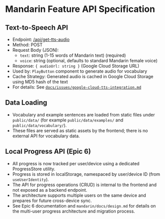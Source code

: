 # Mandarin Feature API Specification

## Text-to-Speech API

- Endpoint: [/api/get-tts-audio](../../../../api/get-tts-audio.js)
- Method: POST
- Request Body (JSON):
  - `text`: string (1-15 words of Mandarin text) (required)
  - `voice`: string (optional, defaults to standard Mandarin female voice)
- Response: `{ audioUrl: string }` (Google Cloud Storage URL)
- Used by: `PlayButton` component to generate audio for vocabulary
- Cache Strategy: Generated audio is cached in Google Cloud Storage using MD5 hash of the text
- For details: See [`docs/issues/google-cloud-tts-integration.md`](../../../../docs/issues/google-cloud-tts-integration.md)

## Data Loading

- Vocabulary and example sentences are loaded from static files under `public/data/` (for example `public/data/examples/` and `public/data/vocabulary/`).
- These files are served as static assets by the frontend; there is no external API for vocabulary data.

## Local Progress API (Epic 6)

- All progress is now tracked per user/device using a dedicated ProgressStore utility.
- Progress is stored in localStorage, namespaced by user/device ID (from `useUserIdentity`).
- The API for progress operations (CRUD) is internal to the frontend and not exposed as a backend endpoint.
- The architecture supports multiple users on the same device and prepares for future cross-device sync.
- See Epic 6 documentation and `mandarin/docs/design.md` for details on the multi-user progress architecture and migration process.
